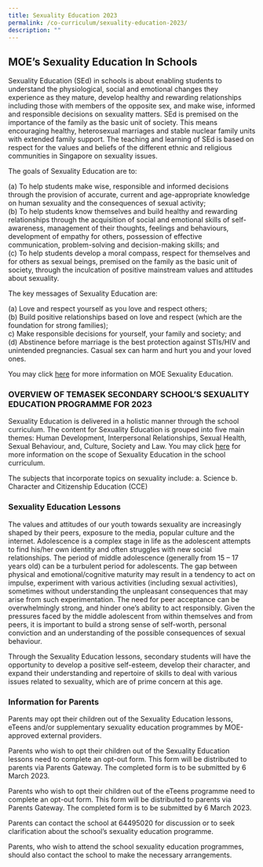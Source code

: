 ```yaml
---
title: Sexuality Education 2023
permalink: /co-curriculum/sexuality-education-2023/
description: ""
---
```

## MOE’s Sexuality Education In Schools
Sexuality Education (SEd) in schools is about enabling students to understand the physiological, social and emotional changes they experience as they mature, develop healthy and rewarding relationships including those with members of the opposite sex, and make wise, informed and responsible decisions on sexuality matters. SEd is premised on the importance of the family as the basic unit of society. This means encouraging healthy, heterosexual marriages and stable nuclear family units with extended family support. The teaching and learning of SEd is based on respect for the values and beliefs of the different ethnic and religious communities in Singapore on sexuality issues.

The goals of Sexuality Education are to:

(a)	To help students make wise, responsible and informed decisions through the provision of accurate, current and age-appropriate knowledge on human sexuality and the consequences of sexual activity;
<br>(b)	To help students know themselves and build healthy and rewarding relationships through the acquisition of social and emotional skills of self-awareness, management of their thoughts, feelings and behaviours, development of empathy for others, possession of effective communication, problem-solving and decision-making skills; and
<br>(c)	To help students develop a moral compass, respect for themselves and for others as sexual beings, premised on the family as the basic unit of society, through the inculcation of positive mainstream values and attitudes about sexuality. 


The key messages of Sexuality Education are:

(a)	Love and respect yourself as you love and respect others;
<br>(b)	Build positive relationships based on love and respect (which are the foundation for strong families);
<br>c)	Make responsible decisions for yourself, your family and society; and
<br>(d)	Abstinence before marriage is the best protection against STIs/HIV and unintended pregnancies. Casual sex can harm and hurt you and your loved ones.


You may click&nbsp;[here](https://www.moe.gov.sg/education-in-sg/our-programmes/sexuality-education)&nbsp;for more information on MOE Sexuality Education.  

### OVERVIEW OF TEMASEK SECONDARY SCHOOL’S SEXUALITY EDUCATION PROGRAMME FOR 2023
Sexuality Education is delivered in a holistic manner through the school curriculum. The content for Sexuality Education is grouped into five main themes: Human Development, Interpersonal Relationships, Sexual Health, Sexual Behaviour, and, Culture, Society and Law. You may click [here](https://www.moe.gov.sg/education-in-sg/our-programmes/sexuality-education/scope-and-teaching-approach) for more information on the scope of Sexuality Education in the school curriculum.

The subjects that incorporate topics on sexuality include: 
a.	Science 
b.	Character and Citizenship Education (CCE)

### Sexuality Education Lessons
The values and attitudes of our youth towards sexuality are increasingly shaped by their peers, exposure to the media, popular culture and the internet. Adolescence is a complex stage in life as the adolescent attempts to find his/her own identity and often struggles with new social relationships. The period of middle adolescence (generally from 15 – 17 years old) can be a turbulent period for adolescents. The gap between physical and emotional/cognitive maturity may result in a tendency to act on impulse, experiment with various activities (including sexual activities), sometimes without understanding the unpleasant consequences that may arise from such experimentation. The need for peer acceptance can be overwhelmingly strong, and hinder one’s ability to act responsibly.  Given the pressures faced by the middle adolescent from within themselves and from peers, it is important to build a strong sense of self-worth, personal conviction and an understanding of the possible consequences of sexual behaviour. 

Through the Sexuality Education lessons, secondary students will have the opportunity to develop a positive self-esteem, develop their character, and expand their understanding and repertoire of skills to deal with various issues related to sexuality, which are of prime concern at this age.  

  
### Information for Parents

Parents may opt their children out of the Sexuality Education lessons, eTeens and/or supplementary sexuality education programmes by MOE-approved external providers. 

Parents who wish to opt their children out of the Sexuality Education lessons need to complete an opt-out form. This form will be distributed to parents via Parents Gateway. The completed form is to be submitted by 6 March 2023. 

Parents who wish to opt their children out of the eTeens programme need to complete an opt-out form. This form will be distributed to parents via Parents Gateway.  The completed form is to be submitted by 6 March 2023.

Parents can contact the school at 64495020 for discussion or to seek clarification about the school’s sexuality education programme.

Parents, who wish to attend the school sexuality education programmes, should also contact the school to make the necessary arrangements.